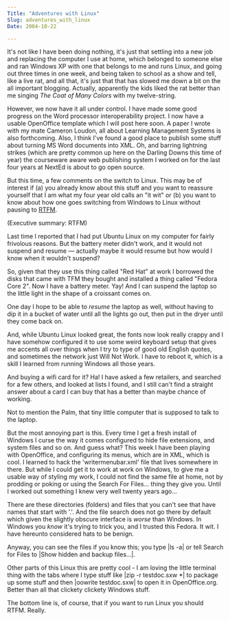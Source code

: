 ```yaml
---
Title: "Adventures with Linux"
Slug: adventures_with_linux
Date: 2004-10-22

---
```

It's not like I have been doing nothing, it's just that settling into a
new job and replacing the computer I use at home, which belonged to
someone else and ran Windows XP with one that belongs to me and runs
Linux, and going out three times in one week, and being taken to school
as a show and tell, like a live rat, and all that, it's just that that
has slowed me down a bit on the all important blogging. Actually,
apparently the kids liked the rat better than me singing *The Coat of
Many Colors* with my twelve-string.

However, we now have it all under control. I have made some good
progress on the Word processor interoperability project. I now have a
usable OpenOffice template which I will post here soon. A paper I wrote
with my mate Cameron Loudon, all about Learning Management Systems is
also forthcoming. Also, I think I've found a good place to publish some
stuff about turning MS Word documents into XML. Oh, and barring
lightning strikes (which are pretty common up here on the Darling Downs
this time of year) the courseware aware web publishing system I worked
on for the last four years at NextEd is about to go open source.

But this time, a few comments on the switch to Linux. This may be of
interest if (a) you already know about this stuff and you want to
reassure yourself that I am what my four year old calls an "it wit" or
(b) you want to know about how one goes switching from Windows to Linux
without pausing to [RTFM](http://catb.org/~esr/jargon/html/R/RTFM.html).

(Executive summary: RTFM)

Last time I reported that I had put Ubuntu Linux on my computer for
fairly frivolous reasons. But the battery meter didn't work, and it
would not suspend and resume — actually maybe it would resume but how
would I know when it wouldn't suspend?

So, given that they use this thing called "Red Hat" at work I borrowed
the disks that came with TFM they bought and installed a thing called
"Fedora Core 2". Now I have a battery meter. Yay! And I can suspend the
laptop so the little light in the shape of a croissant comes on.

One day I hope to be able to *resume* the laptop as well, without having
to dip it in a bucket of water until all the lights go out, then put in
the dryer until they come back on.

And, while Ubuntu Linux looked great, the fonts now look really crappy
and I have somehow configured it to use some weird keyboard setup that
gives me accents all over things when I try to type of good old English
quotes, and sometimes the network just Will Not Work. I have to reboot
it, which is a skill I learned from running Windows all those years.

And buying a wifi card for it? Ha! I have asked a few retailers, and
searched for a few others, and looked at lists I found, and I still
can't find a straight answer about a card I can buy that has a better
than maybe chance of working.

Not to mention the Palm, that tiny little computer that is supposed to
talk to the laptop.

But the most annoying part is this. Every time I get a fresh install of
Windows I curse the way it comes configured to hide file extensions, and
system files and so on. And guess what? This week I have been playing
with OpenOffice, and configuring its menus, which are in XML, which is
cool. I learned to hack the 'writermenubar.xml' file that lives
somewhere in there. But while I could get it to work at work on Windows,
to give me a usable way of styling my work, I could not find the same
file at home, not by prodding or poking or using the Search For Files...
thing they give you. Until I worked out something I knew very well
twenty years ago...

There are these directories (folders) and files that you can't see that
have names that start with '.'. And the file search does not go there by
default which given the slightly obscure interface is *worse* than
Windows. In Windows you *know* it's trying to trick you, and I trusted
this Fedora. It wit. I have hereunto considered hats to be benign.

Anyway, you can see the files if you know this; you type |ls -a| or tell
Search for Files to |Show hidden and backup files...|.

Other parts of this Linux this are pretty cool - I am loving the little
terminal thing with the tabs where I type stuff like |zip -r
testdoc.sxw \*| to package up some stuff and then |oowrite testdoc.sxw|
to open it in OpenOffice.org. Better than all that clickety clickety
Windows stuff.

The bottom line is, of course, that if you want to run Linux you should
RTFM. Really.

